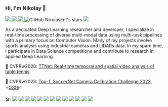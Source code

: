 

### Hi, I'm Nikolay 👋

<p align="left">
  <a href="https://NikolasEnt.github.io">
    <img src="https://img.shields.io/badge/NikolasEnt.github.io-blue?style=flat">
  </a>
  <a href="https://www.linkedin.com/in/nikolay-falaleev/">
    <img src="https://img.shields.io/badge/LinkedIn-blue?style=flat&logo=linkedin&labelColor=blue">
  </a>
  <a href="https://www.kaggle.com/nikolasent">
    <img src="https://img.shields.io/badge/Kaggle-Master-blue?logo=kaggle">
  </a>
  <img src="https://img.shields.io/github/stars/nikolasent?affiliations=OWNER%2CCOLLABORATOR&logo=github" alt="GitHub NikolasEnt's stars">
  <img src="https://komarev.com/ghpvc/?username=nikolasent&color=blue">
</p>



As a dedicated Deep Learning researcher and developer, I specialize in real-time processing of diverse multi-modal data using multi-task pipelines with a primary focus on Computer Vision.
Many of my projects involve sports analysis using industrial cameras and LIDARs data.
In my spare time, I participate in Data Science competitions and contribute to research in applied Deep Learning.

📄 CVPRw2020: [TTNet: Real-time temporal and spatial video analysis of table tennis](https://openaccess.thecvf.com/content_CVPRW_2020/html/w53/Voeikov_TTNet_Real-Time_Temporal_and_Spatial_Video_Analysis_of_Table_Tennis_CVPRW_2020_paper.html)

🥇 CVPRw2023: [Top-1, SoccerNet Camera Calibration Challenge 2023](https://nikolasent.github.io/deeplearning/computervision/2023/06/20/SoccerNet-Camera-Calibration-2023.html), ⭐[code](https://github.com/NikolasEnt/soccernet-calibration-sportlight)⭐

🛠️:
![](https://img.shields.io/badge/-PyTorch-e34f26?style=flat&logo=PyTorch&logoColor=fff)
![](https://img.shields.io/badge/-TensorFlow-e34f26?style=flat&logo=TensorFlow&logoColor=fff)
![](https://img.shields.io/badge/-TFLite-e34f26?style=flat&logo=TensorFlow&logoColor=fff)
![](https://img.shields.io/badge/-Python-333?style=flat&logo=Python&logoColor=fff)
![](https://img.shields.io/badge/-C/C++-333?style=flat&logo=C&logoColor=fff)
![](https://img.shields.io/badge/-DeepStream-76b900?style=flat&logo=Nvidia&logoColor=fff)
![](https://img.shields.io/badge/-TensorRT-76b900?style=flat&logo=Nvidia&logoColor=fff)
![](https://img.shields.io/badge/-OpenVINO-0068B5?style=flat&logo=Intel&logoColor=fff)
![](https://img.shields.io/badge/-FFmpeg-fff?style=flat&logo=FFmpeg&logoColor=008700)
![](https://img.shields.io/badge/-OpenCV-fff?style=flat&logo=OpenCV&logoColor=3da639)
![](https://img.shields.io/badge/-Docker-0171e0?style=flat&logo=Docker&logoColor=fff)
![](https://img.shields.io/badge/-MLflow-0171e0?style=flat&logo=MLflow&logoColor=fff)
![](https://img.shields.io/badge/-FastAPI-0171e0?style=flat&logo=FastAPI&logoColor=fff)

